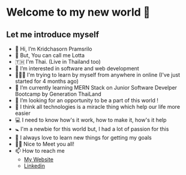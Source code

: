 # Welcome to my new world 🚀
## Let me introduce myself
- 👋 Hi, I’m Kridchasorn Pramsrilo
- 🤩 But, You can call me Lotta
- 🇹🇭 I'm Thai. (Live in Thailand too)
- 👀 I’m interested in software and web development
- 👩🏻‍💻 I'm trying to learn by myself from anywhere in online (I've just started for 4 months ago)
- 🌱 I’m currently learning MERN Stack on Junior Software Develper Bootcamp by Generation ThaiLand
- 💞️ I’m looking for an opportunity to be a part of this world !
- 🔮 I think all technologies is a miracle thing which help our life more easier
- 💻 I need to know how's it work, how to make it, how's it help
- 🚼 I'm a newbie for this world but, I had a lot of passion for this
- 🗽 I always love to learn new things for getting my goals
- 🙇‍♀️ Nice to Meet you all! 
- 📫 How to reach me
  - [My Website](kridchasorn-portfolio.vercel.app)
  - [Linkedin](https://www.linkedin.com/in/kridchasorn-pramsrilo-work)

<!---
Lottaltz/Lottaltz is a ✨ special ✨ repository because its `README.md` (this file) appears on your GitHub profile.
You can click the Preview link to take a look at your changes.
--->
